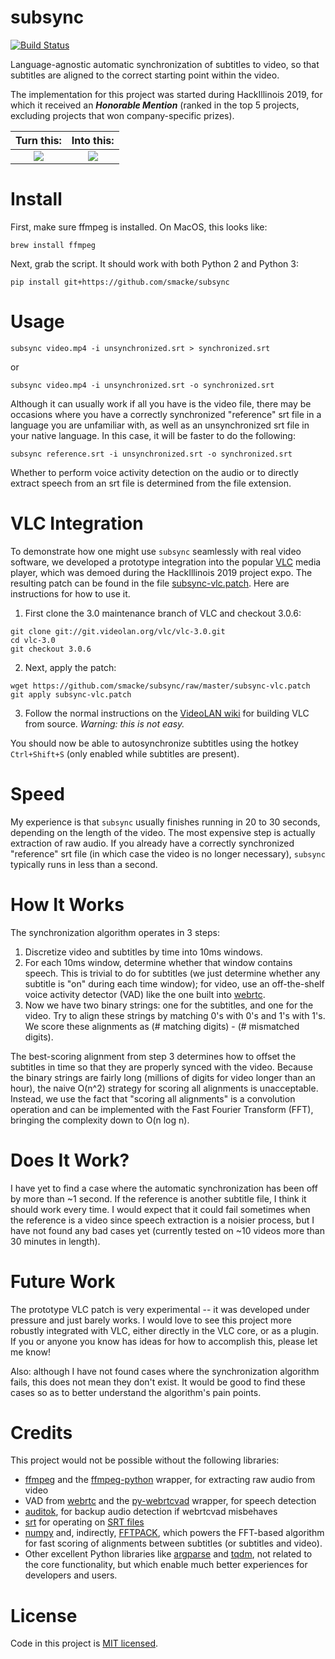 # subsync
[![Build Status](https://travis-ci.org/smacke/subsync.png?branch=master)](https://travis-ci.org/smacke/subsync)

Language-agnostic automatic synchronization of subtitles to video,
so that subtitles are aligned to the correct starting point within the video.

The implementation for this project was started during HackIllinois 2019,
for which it received an **_Honorable Mention_**
(ranked in the top 5 projects, excluding projects that won company-specific prizes).

Turn this:                       |  Into this:
:-------------------------------:|:-------------------------:
![](tearing-me-apart-wrong.gif)  |  ![](tearing-me-apart-correct.gif)

# Install
First, make sure ffmpeg is installed. On MacOS, this looks like:
~~~
brew install ffmpeg
~~~
Next, grab the script. It should work with both Python 2 and Python 3:
~~~
pip install git+https://github.com/smacke/subsync
~~~

# Usage
~~~
subsync video.mp4 -i unsynchronized.srt > synchronized.srt
~~~

or

~~~
subsync video.mp4 -i unsynchronized.srt -o synchronized.srt
~~~

Although it can usually work if all you have is the video file, there may be occasions where you have a correctly synchronized "reference" srt file in a language you are unfamiliar with, as well as an unsynchronized srt file in your native language.  In this case, it will be faster to do the following:

~~~
subsync reference.srt -i unsynchronized.srt -o synchronized.srt
~~~

Whether to perform voice activity detection on the audio or to directly extract speech from an srt file is determined from the file extension.

# VLC Integration
To demonstrate how one might use `subsync` seamlessly with real video software,
we developed a prototype integration into the popular [VLC](https://www.videolan.org/vlc/index.html)
media player, which was demoed during the HackIllinois 2019 project expo. The resulting patch
can be found in the file [subsync-vlc.patch](https://github.com/smacke/subsync/raw/master/subsync-vlc.patch).
Here are instructions for how to use it.

1. First clone the 3.0 maintenance branch of VLC and checkout 3.0.6:
~~~
git clone git://git.videolan.org/vlc/vlc-3.0.git
cd vlc-3.0
git checkout 3.0.6
~~~
2. Next, apply the patch:
~~~
wget https://github.com/smacke/subsync/raw/master/subsync-vlc.patch
git apply subsync-vlc.patch
~~~
3. Follow the normal instructions on the
[VideoLAN wiki](https://wiki.videolan.org/VLC_Developers_Corner/)
for building VLC from source. *Warning: this is not easy.*

You should now be able to autosynchronize subtitles using the hotkey `Ctrl+Shift+S`
(only enabled while subtitles are present).

# Speed
My experience is that `subsync` usually finishes running in 20 to 30 seconds,
depending on the length of the video. The most expensive step is actually
extraction of raw audio. If you already have a correctly synchronized "reference" srt
file (in which case the video is no longer necessary),
`subsync` typically runs in less than a second.

# How It Works
The synchronization algorithm operates in 3 steps:
1. Discretize video and subtitles by time into 10ms windows.
2. For each 10ms window, determine whether that window contains speech.
   This is trivial to do for subtitles (we just determine whether any subtitle is "on" during each time window);
   for video, use an off-the-shelf voice activity detector (VAD) like
   the one built into [webrtc](https://webrtc.org/).
3. Now we have two binary strings: one for the subtitles, and one for the video.
   Try to align these strings by matching 0's with 0's and 1's with 1's. We score
   these alignments as (# matching digits) - (# mismatched digits).

The best-scoring alignment from step 3 determines how to offset the subtitles in time
so that they are properly synced with the video. Because the binary strings
are fairly long (millions of digits for video longer than an hour), the naive
O(n^2) strategy for scoring all alignments is unacceptable. Instead, we use the
fact that "scoring all alignments" is a convolution operation and can be implemented
with the Fast Fourier Transform (FFT), bringing the complexity down to O(n log n).

# Does It Work?
I have yet to find a case where the automatic synchronization has been off by
more than ~1 second. If the reference is another subtitle file, I think it should
work every time. I would expect that it could fail sometimes when the reference is
a video since speech extraction is a noisier process, but I have not found any
bad cases yet (currently tested on ~10 videos more than 30 minutes in length).

# Future Work
The prototype VLC patch is very experimental -- it was developed under pressure
and just barely works. I would love to see this project more robustly
integrated with VLC, either directly in the VLC core, or as a plugin.
If you or anyone you know has ideas for how to accomplish this, please let me know!

Also: although I have not found cases where the synchronization algorithm fails, this does
not mean they don't exist. It would be good to find these cases so as to better understand
the algorithm's pain points.

# Credits
This project would not be possible without the following libraries:
- [ffmpeg](https://www.ffmpeg.org/) and the [ffmpeg-python](https://github.com/kkroening/ffmpeg-python) wrapper, for extracting raw audio from video
- VAD from [webrtc](https://webrtc.org/) and the [py-webrtcvad](https://github.com/wiseman/py-webrtcvad) wrapper, for speech detection
- [auditok](https://pypi.org/project/auditok/), for backup audio detection if webrtcvad misbehaves
- [srt](https://pypi.org/project/srt/) for operating on [SRT files](https://en.wikipedia.org/wiki/SubRip#SubRip_text_file_format)
- [numpy](http://www.numpy.org/) and, indirectly, [FFTPACK](https://www.netlib.org/fftpack/), which powers the FFT-based algorithm for fast scoring of alignments between subtitles (or subtitles and video).
- Other excellent Python libraries like [argparse](https://docs.python.org/3/library/argparse.html) and [tqdm](https://tqdm.github.io/), not related to the core functionality, but which enable much better experiences for developers and users.

# License
Code in this project is [MIT licensed](https://opensource.org/licenses/MIT).
